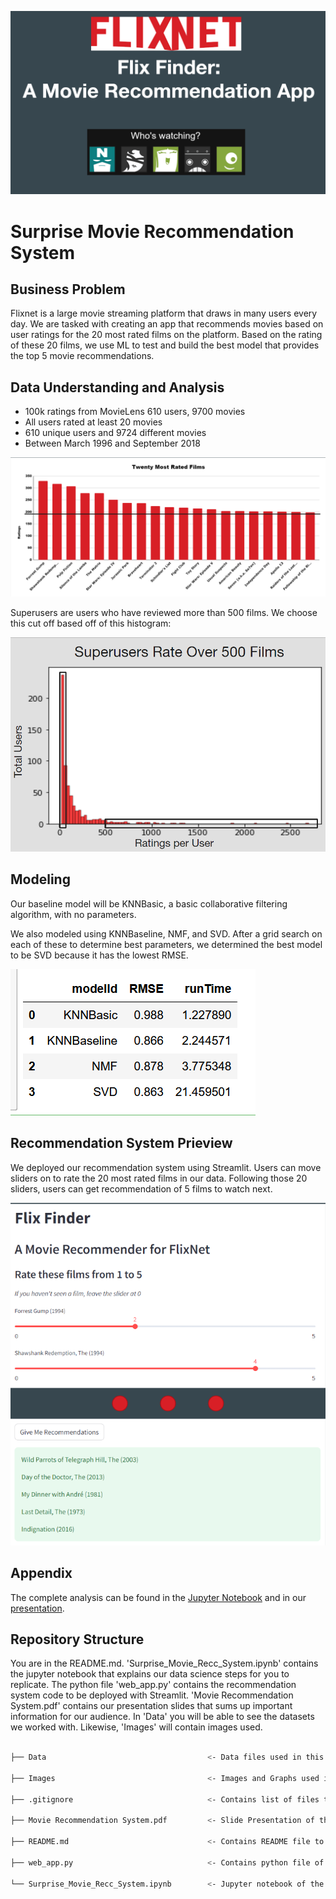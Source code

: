 !["Movies"](Images/title.png)
# Surprise Movie Recommendation System

## Business Problem

Flixnet is a large movie streaming platform that draws in many users every day. We are tasked with creating an app that recommends movies based on user ratings for the 20 most rated films on the platform. Based on the rating of these 20 films, we use ML to test and build the best model that provides the top 5 movie recommendations. 

## Data Understanding and Analysis

- 100k ratings from MovieLens 
610 users, 9700 movies
- All users rated at least 20 movies
- 610 unique users and 9724 different movies
- Between March 1996 and September 2018



![20_most_rated_films](Images/20_most_rated_films.png)

Superusers are users who have reviewed more than 500 films. We choose this cut off based off of this histogram:

![superusers](Images/superusers.png)

## Modeling

Our baseline model will be KNNBasic, a basic collaborative filtering algorithm, with no parameters. 

We also modeled using KNNBaseline, NMF, and SVD. After a grid search on each of these to determine best parameters, we determined the best model to be SVD because it has the lowest RMSE.

![model_comparison](Images/model_comparison.png)


## Recommendation System Prieview

We deployed our recommendation system using Streamlit. Users can move sliders on to rate the 20 most rated films in our data. Following those 20 sliders, users can get recommendation of 5 films to watch next.

![app_preview](Images/App_preview.png)

## Appendix

The complete analysis can be found in the <a href="Surprise_Movie_Recc_System.ipynb">Jupyter Notebook</a> and in our <a href="Movie Recommendation System.pdf">presentation</a>.

## Repository Structure ##

You are in the README.md.  'Surprise_Movie_Recc_System.ipynb' contains the jupyter notebook that explains our data science steps for you to replicate. The python file 'web_app.py' contains the recommendation system code to be deployed with Streamlit. 'Movie Recommendation System.pdf' contains our presentation slides that sums up important information for our audience.  In 'Data' you will be able to see the datasets we worked with.  Likewise, 'Images' will contain images used. 


```bash

├── Data                                    <- Data files used in this project

├── Images                                  <- Images and Graphs used in this project obtained from external and internal sources

├── .gitignore                              <- Contains list of files to be ignored from GitHub

├── Movie Recommendation System.pdf         <- Slide Presentation of the project

├── README.md                               <- Contains README file to be reviewed

├── web_app.py                              <- Contains python file of the final model deployable with Streamlit

└── Surprise_Movie_Recc_System.ipynb        <- Jupyter notebook of the project containing codes and analysis